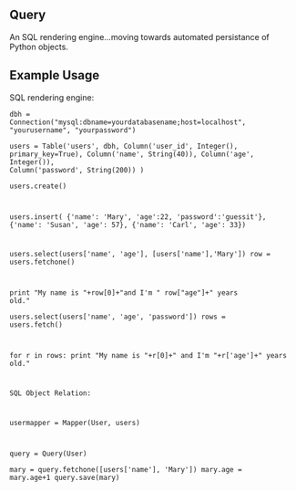 <h2>Query</h2>
An SQL rendering engine...moving towards automated persistance of Python objects.

<h2>Example Usage</h2>

SQL rendering engine:

<code>dbh = Connection("mysql:dbname=yourdatabasename;host=localhost", "yourusername", "yourpassword")</code>

<code>users = Table('users', dbh,
    Column('user_id', Integer(), primary_key=True),
    Column('name', String(40)),
    Column('age', Integer()),
    Column('password', String(200))
)</code>

<code>users.create()

users.insert(   {'name': 'Mary', 'age':22, 'password':'guessit'},
                {'name': 'Susan', 'age': 57},
                {'name': 'Carl', 'age': 33})
                
users.select(users['name', 'age'], [users['name'],'Mary'])
row = users.fetchone()

print "My name is "+row[0]+"and I'm " row["age"]+" years old."</code>

<code>users.select(users['name', 'age', 'password'])
rows = users.fetch()

for r in rows:
  print "My name is "+r[0]+" and I'm "+r['age']+" years old."

SQL Object Relation:

usermapper = Mapper(User, users)

query = Query(User)</code>

<code>mary = query.fetchone([users['name'], 'Mary'])
mary.age = mary.age+1
query.save(mary)</code>
